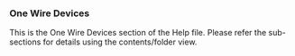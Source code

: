 <div class="section">

<div class="titlepage">

<div>

<div>

### <span id="one_wire_devices"></span>One Wire Devices

</div>

</div>

</div>

This is the One Wire Devices section of the Help file. Please refer the
sub-sections for details using the contents/folder view.

</div>
